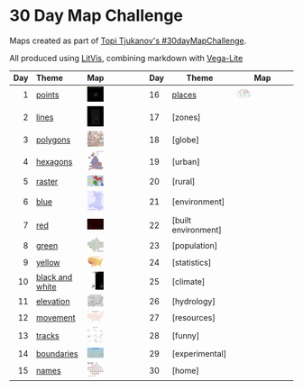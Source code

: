 # 30 Day Map Challenge

Maps created as part of [Topi Tjukanov's #30dayMapChallenge](https://twitter.com/tjukanov/status/1187713840550744066).

All produced using [LitVis](https://github.com/gicentre/litvis), combining markdown with [Vega-Lite](https://vega.github.io/vega-lite)

| Day | Theme                                  | Map                                                             | Day | Theme                  | Map                                                      |
| --: | :------------------------------------- | :-------------------------------------------------------------- | --- | ---------------------- | -------------------------------------------------------- |
|   1 | [points](d01Points.md)                 | [<img src="images/day01.jpg" width=30% />](d01Points.md)        | 16  | [places](d16Places.md) | [<img src="images/day16.jpg" width=30% />](d16Places.md) |
|   2 | [lines ](d02Lines.md)                  | [<img src="images/day02.png" width=30% />](d02Lines.md)         | 17  | [zones]                |                                                          |
|   3 | [polygons](d03Polygons.md)             | [<img src="images/day03.jpg" width=30% />](d03Polygons.md)      | 18  | [globe]                |                                                          |
|   4 | [hexagons](d04Hexagons.md)             | [<img src="images/day04.jpg" width=30% />](d04Hexagons.md)      | 19  | [urban]                |                                                          |
|   5 | [raster](d05Raster.md)                 | [<img src="images/day05.png" width=30% />](d05Raster.md)        | 20  | [rural]                |                                                          |
|   6 | [blue](d06Blue.md)                     | [<img src="images/day06.jpg" width=30% />](d06Blue.md)          | 21  | [environment]          |                                                          |
|   7 | [red](d07Red.md)                       | [<img src="images/day07.jpg" width=30% />](d07Red.md)           | 22  | [built environment]    |                                                          |
|   8 | [green](d08Green.md)                   | [<img src="images/day08.jpg" width=30% />](d08Green.md)         | 23  | [population]           |                                                          |
|   9 | [yellow](d09Yellow.md)                 | [<img src="images/day09.jpg" width=30% />](d09Yellow.md)        | 24  | [statistics]           |                                                          |
|  10 | [black and white](d10BlackAndWhite.md) | [<img src="images/day10.jpg" width=30% />](d10BlackAndWhite.md) | 25  | [climate]              |                                                          |
|  11 | [elevation](d11Elevation.md)           | [<img src="images/day11.jpg" width=30% />](d11Elevation.md)     | 26  | [hydrology]            |                                                          |
|  12 | [movement](d12Movement.md)             | [<img src="images/day12.jpg" width=30% />](d12Movement.md)      | 27  | [resources]            |                                                          |
|  13 | [tracks](d13Tracks.md)                 | [<img src="images/day13.png" width=30% />](d13Tracks.md)        | 28  | [funny]                |                                                          |
|  14 | [boundaries](d14Boundaries.md)         | [<img src="images/day14.jpg" width=30% />](d14Boundaries.md)    | 29  | [experimental]         |                                                          |
|  15 | [names](d15Names.md)                   | [<img src="images/day15.png" width=30% />](d15Names.md)         | 30  | [home]                 |                                                          |
